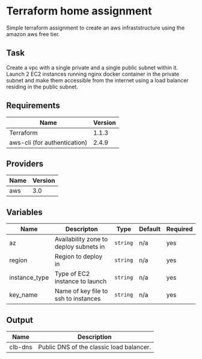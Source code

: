 # Terraform home assignment
Simple terraform assignment to create an aws infraststructure using the amazon aws free tier.
## Task
Create a vpc with a single private and a single public subnet within it. Launch 2 EC2 instances running nginx docker container in the private subnet and make them accessible from the internet using a load balancer residing in the public subnet.
## Requirements
| Name | Version |
|------|---------|
| Terraform | 1.1.3 |
| aws-cli (for authentication) | 2.4.9 |
## Providers
| Name | Version |
|------|---------|
| aws | 3.0 |
## Variables
| Name | Descripton | Type | Default | Required |
|------|------------|------|---------|----------|
| az | Availability zone to deploy subnets in | `string` | n/a | yes |
| region | Region to deploy in | `string` | n/a | yes |
| instance_type | Type of EC2 instance to launch | `string` | n/a | yes |
| key_name | Name of key file to ssh to instances | `string` | n/a | yes |
## Output
| Name | Description |
|------|-------------|
| clb-dns | Public DNS of the classic load balancer. |

